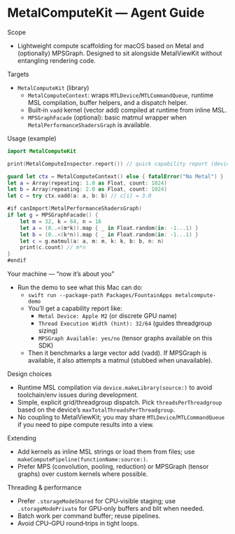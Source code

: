 # MetalComputeKit — Agent Guide

Scope
- Lightweight compute scaffolding for macOS based on Metal and (optionally) MPSGraph. Designed to sit alongside MetalViewKit without entangling rendering code.

Targets
- `MetalComputeKit` (library)
  - `MetalComputeContext`: wraps `MTLDevice`/`MTLCommandQueue`, runtime MSL compilation, buffer helpers, and a dispatch helper.
  - Built‑in `vadd` kernel (vector add) compiled at runtime from inline MSL.
  - `MPSGraphFacade` (optional): basic matmul wrapper when `MetalPerformanceShadersGraph` is available.

Usage (example)
```swift
import MetalComputeKit

print(MetalComputeInspector.report()) // quick capability report (device name, thread width hint, MPSGraph availability)

guard let ctx = MetalComputeContext() else { fatalError("No Metal") }
let a = Array(repeating: 1.0 as Float, count: 1024)
let b = Array(repeating: 2.0 as Float, count: 1024)
let c = try ctx.vadd(a: a, b: b) // c[i] = 3.0

#if canImport(MetalPerformanceShadersGraph)
if let g = MPSGraphFacade() {
    let m = 32, k = 64, n = 16
    let a = (0..<(m*k)).map { _ in Float.random(in: -1...1) }
    let b = (0..<(k*n)).map { _ in Float.random(in: -1...1) }
    let c = g.matmul(a: a, m: m, k: k, b: b, n: n)
    print(c.count) // m*n
}
#endif
```

Your machine — “now it’s about you”
- Run the demo to see what this Mac can do:
  - `swift run --package-path Packages/FountainApps metalcompute-demo`
  - You’ll get a capability report like:
    - `Metal Device: Apple M2` (or discrete GPU name)
    - `Thread Execution Width (hint): 32/64` (guides threadgroup sizing)
    - `MPSGraph Available: yes/no` (tensor graphs available on this SDK)
  - Then it benchmarks a large vector add (vadd). If MPSGraph is available, it also attempts a matmul (stubbed when unavailable).


Design choices
- Runtime MSL compilation via `device.makeLibrary(source:)` to avoid toolchain/env issues during development.
- Simple, explicit grid/threadgroup dispatch. Pick `threadsPerThreadgroup` based on the device’s `maxTotalThreadsPerThreadgroup`.
- No coupling to MetalViewKit; you may share `MTLDevice`/`MTLCommandQueue` if you need to pipe compute results into a view.

Extending
- Add kernels as inline MSL strings or load them from files; use `makeComputePipeline(functionName:source:)`.
- Prefer MPS (convolution, pooling, reduction) or MPSGraph (tensor graphs) over custom kernels where possible.

Threading & performance
- Prefer `.storageModeShared` for CPU‑visible staging; use `.storageModePrivate` for GPU‑only buffers and blit when needed.
- Batch work per command buffer; reuse pipelines.
- Avoid CPU–GPU round‑trips in tight loops.
